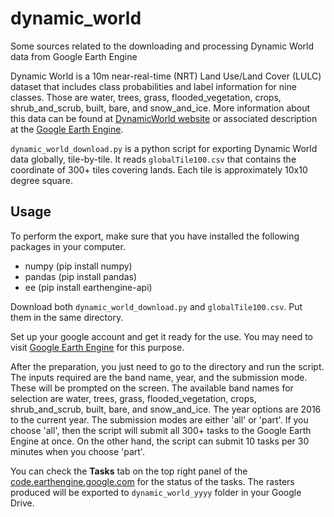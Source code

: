 # dynamic_world
Some sources related to the downloading and processing Dynamic World data from Google Earth Engine

Dynamic World is a 10m near-real-time (NRT) Land Use/Land Cover (LULC) dataset that includes class probabilities and label information for nine classes. Those are water, trees, grass, flooded_vegetation, crops, shrub_and_scrub, built, bare, and snow_and_ice. More information about this data can be found at [DynamicWorld website](https://dynamicworld.app/about) or associated description at the [Google Earth Engine](https://developers.google.com/earth-engine/datasets/catalog/GOOGLE_DYNAMICWORLD_V1).

`dynamic_world_download.py` is a python script for exporting Dynamic World data globally, tile-by-tile. It reads `globalTile100.csv` that contains the coordinate of 300+ tiles covering lands. Each tile is approximately 10x10 degree square.

## Usage
To perform the export, make sure that you have installed the following packages in your computer.
- numpy (pip install numpy)
- pandas (pip install pandas)
- ee (pip install earthengine-api)

Download both `dynamic_world_download.py` and `globalTile100.csv`. Put them in the same directory.

Set up your google account and get it ready for the use. You may need to visit [Google Earth Engine](https://github.com/rhorom/dynamic_world.git) for this purpose.

After the preparation, you just need to go to the directory and run the script. The inputs required are the band name, year, and the submission mode. These will be prompted on the screen. The available band names for selection are water, trees, grass, flooded_vegetation, crops, shrub_and_scrub, built, bare, and snow_and_ice. The year options are 2016 to the current year. The submission modes are either 'all' or 'part'. If you choose 'all', then the script will submit all 300+ tasks to the Google Earth Engine at once. On the other hand, the script can submit 10 tasks per 30 minutes when you choose 'part'.

You can check the **Tasks** tab on the top right panel of the [code.earthengine.google.com](https://code.earthengine.google.com) for the status of the tasks. The rasters produced will be exported to `dynamic_world_yyyy` folder in your Google Drive.
